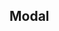 ## Modal

<code src="./demo/index.tsx">

<code src="./demo/count.tsx">

<API src="./index.tsx"></API>
